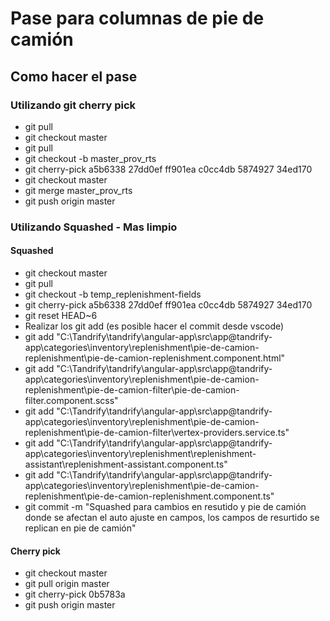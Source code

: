 # Pase para columnas de pie de camión

## Como hacer el pase

### Utilizando git cherry pick

- git pull 
- git checkout master
- git pull
- git checkout -b master_prov_rts 
- git cherry-pick a5b6338 27dd0ef ff901ea c0cc4db 5874927 34ed170
- git checkout master
- git merge master_prov_rts
- git push origin master

### Utilizando Squashed - Mas limpio

#### Squashed
- git checkout master
- git pull
- git checkout -b temp_replenishment-fields
- git cherry-pick a5b6338 27dd0ef ff901ea c0cc4db 5874927 34ed170
- git reset HEAD~6
- Realizar los git add (es posible hacer el commit desde vscode)
- git add "C:\Tandrify\tandrify\angular-app\src\app\@tandrify-app\categories\inventory\replenishment\pie-de-camion-replenishment\pie-de-camion-replenishment.component.html" 
- git add "C:\Tandrify\tandrify\angular-app\src\app\@tandrify-app\categories\inventory\replenishment\pie-de-camion-replenishment\pie-de-camion-filter\pie-de-camion-filter.component.scss" 
- git add "C:\Tandrify\tandrify\angular-app\src\app\@tandrify-app\categories\inventory\replenishment\pie-de-camion-replenishment\pie-de-camion-filter\vertex-providers.service.ts"
- git add "C:\Tandrify\tandrify\angular-app\src\app\@tandrify-app\categories\inventory\replenishment\replenishment-assistant\replenishment-assistant.component.ts"
- git add "C:\Tandrify\tandrify\angular-app\src\app\@tandrify-app\categories\inventory\replenishment\pie-de-camion-replenishment\pie-de-camion-replenishment.component.ts"
- git commit -m "Squashed para cambios en resutido y pie de camión donde se afectan el auto ajuste en campos, los campos de resurtido se replican en pie de camión"
#### Cherry pick
- git checkout master
- git pull origin master
- git cherry-pick 0b5783a
- git push origin master